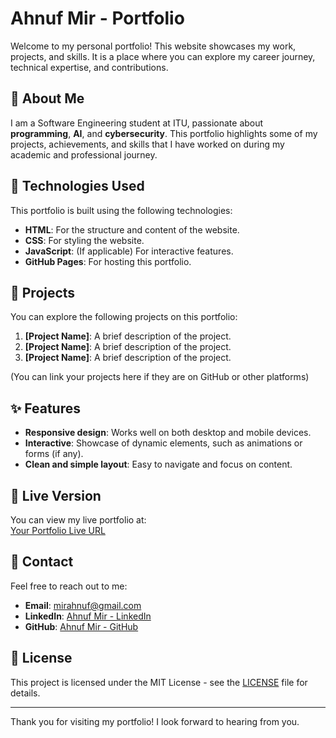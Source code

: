 # Ahnuf Mir - Portfolio

Welcome to my personal portfolio! This website showcases my work, projects, and skills. It is a place where you can explore my career journey, technical expertise, and contributions.

## 🚀 About Me

I am a Software Engineering student at ITU, passionate about **programming**, **AI**, and **cybersecurity**. This portfolio highlights some of my projects, achievements, and skills that I have worked on during my academic and professional journey.

## 🔧 Technologies Used

This portfolio is built using the following technologies:
- **HTML**: For the structure and content of the website.
- **CSS**: For styling the website.
- **JavaScript**: (If applicable) For interactive features.
- **GitHub Pages**: For hosting this portfolio.

## 📂 Projects

You can explore the following projects on this portfolio:
1. **[Project Name]**: A brief description of the project.
2. **[Project Name]**: A brief description of the project.
3. **[Project Name]**: A brief description of the project.

(You can link your projects here if they are on GitHub or other platforms)

## ✨ Features

- **Responsive design**: Works well on both desktop and mobile devices.
- **Interactive**: Showcase of dynamic elements, such as animations or forms (if any).
- **Clean and simple layout**: Easy to navigate and focus on content.

## 🔗 Live Version

You can view my live portfolio at:  
[Your Portfolio Live URL](https://ahnufmir.me)

## 💼 Contact

Feel free to reach out to me:
- **Email**: [mirahnuf@gmail.com](mailto:mirahnuf@gmail.com)
- **LinkedIn**: [Ahnuf Mir - LinkedIn](https://www.linkedin.com/in/ahnufmir)
- **GitHub**: [Ahnuf Mir - GitHub](https://github.com/ahnufmir)

## 📄 License

This project is licensed under the MIT License - see the [LICENSE](LICENSE) file for details.

---

Thank you for visiting my portfolio! I look forward to hearing from you.
